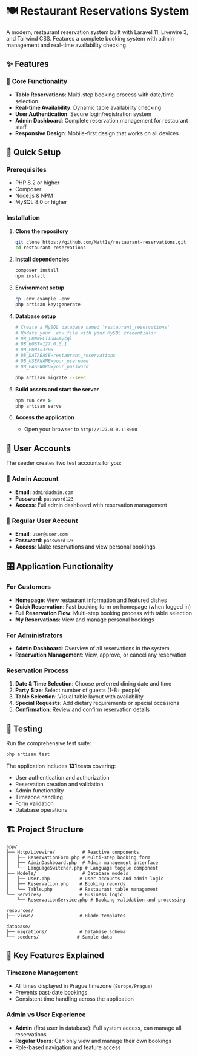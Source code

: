 # 🍽️ Restaurant Reservations System

A modern, restaurant reservation system built with Laravel 11, Livewire 3, and Tailwind CSS. Features a complete booking system with admin management and real-time availability checking.

## ✨ Features

### 🎯 **Core Functionality**
- **Table Reservations**: Multi-step booking process with date/time selection
- **Real-time Availability**: Dynamic table availability checking
- **User Authentication**: Secure login/registration system
- **Admin Dashboard**: Complete reservation management for restaurant staff
- **Responsive Design**: Mobile-first design that works on all devices

## 🚀 Quick Setup

### Prerequisites
- PHP 8.2 or higher
- Composer
- Node.js & NPM
- MySQL 8.0 or higher

### Installation

1. **Clone the repository**
   ```bash
   git clone https://github.com/Matt1s/restaurant-reservations.git
   cd restaurant-reservations
   ```

2. **Install dependencies**
   ```bash
   composer install
   npm install
   ```

3. **Environment setup**
   ```bash
   cp .env.example .env
   php artisan key:generate
   ```

4. **Database setup**
   ```bash
   # Create a MySQL database named 'restaurant_reservations'
   # Update your .env file with your MySQL credentials:
   # DB_CONNECTION=mysql
   # DB_HOST=127.0.0.1
   # DB_PORT=3306
   # DB_DATABASE=restaurant_reservations
   # DB_USERNAME=your_username
   # DB_PASSWORD=your_password
   
   php artisan migrate --seed
   ```

5. **Build assets and start the server**
   ```bash
   npm run dev &
   php artisan serve
   ```

6. **Access the application**
   - Open your browser to `http://127.0.0.1:8000`

## 👥 User Accounts

The seeder creates two test accounts for you:

### 🔑 **Admin Account**
- **Email**: `admin@admin.com`
- **Password**: `password123`
- **Access**: Full admin dashboard with reservation management

### 👤 **Regular User Account**
- **Email**: `user@user.com`
- **Password**: `password123`
- **Access**: Make reservations and view personal bookings

## 🎛️ Application Functionality

### **For Customers**
- **Homepage**: View restaurant information and featured dishes
- **Quick Reservation**: Fast booking form on homepage (when logged in)
- **Full Reservation Flow**: Multi-step booking process with table selection
- **My Reservations**: View and manage personal bookings

### **For Administrators**
- **Admin Dashboard**: Overview of all reservations in the system
- **Reservation Management**: View, approve, or cancel any reservation

### **Reservation Process**
1. **Date & Time Selection**: Choose preferred dining date and time
2. **Party Size**: Select number of guests (1-8+ people)
3. **Table Selection**: Visual table layout with availability
4. **Special Requests**: Add dietary requirements or special occasions
5. **Confirmation**: Review and confirm reservation details

## 🧪 Testing

Run the comprehensive test suite:
```bash
php artisan test
```

The application includes **131 tests** covering:
- User authentication and authorization
- Reservation creation and validation
- Admin functionality
- Timezone handling
- Form validation
- Database operations

## 🏗️ Project Structure

```
app/
├── Http/Livewire/          # Reactive components
│   ├── ReservationForm.php # Multi-step booking form
│   ├── AdminDashboard.php  # Admin management interface
│   └── LanguageSwitcher.php # Language toggle component
├── Models/                 # Database models
│   ├── User.php           # User accounts and admin logic
│   ├── Reservation.php    # Booking records
│   └── Table.php          # Restaurant table management
└── Services/              # Business logic
    └── ReservationService.php # Booking validation and processing

resources/
├── views/                 # Blade templates

database/
├── migrations/            # Database schema
└── seeders/              # Sample data
```

## 🌟 Key Features Explained

### **Timezone Management**
- All times displayed in Prague timezone (`Europe/Prague`)
- Prevents past-date bookings
- Consistent time handling across the application

### **Admin vs User Experience**
- **Admin** (first user in database): Full system access, can manage all reservations
- **Regular Users**: Can only view and manage their own bookings
- Role-based navigation and feature access
